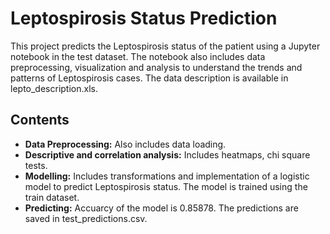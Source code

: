 # Leptospirosis Status Prediction

This project predicts the Leptospirosis status of the patient using a Jupyter notebook in the test dataset. The notebook also includes data preprocessing, visualization and analysis to understand the trends and patterns of Leptospirosis cases. The data description is available in lepto_description.xls.

## Contents

- **Data Preprocessing:** Also includes data loading.
- **Descriptive and correlation analysis:** Includes heatmaps, chi square tests.
- **Modelling:** Includes transformations and implementation of a logistic model to predict Leptospirosis status. The model is trained using the train dataset.
- **Predicting:** Accuarcy of the model is 0.85878. The predictions are saved in test_predictions.csv.
